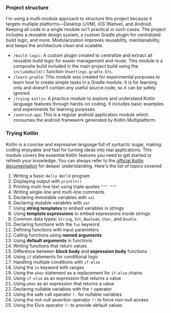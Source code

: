 ### Project structure

I'm using a multi-module approach to structure this project because it targets multiple
platforms—Desktop (JVM), iOS (Native), and Android. Keeping all code in a single module isn't
practical in such cases. The project includes a reusable design system, a custom Gradle plugin for
centralized build logic, and more. Modularization improves reusability, maintainability, and keeps
the architecture clean and scalable.

- `/build-logic`: A custom plugin created to centralize and extract all reusable build logic for
  easier management and reuse. This module is a composite build included in the main project build
  using the `includeBuild()` function in`settings.gradle.kts`.
- `/learn-gradle`: This module was created for experimental purposes to learn how to create simple
  tasks in a Gradle module. It is for learning only and doesn’t contain any useful source code, so
  it can be safely ignored.
- `/trying-kotlin`: A practice module to explore and understand Kotlin language features through
  hands-on coding. It includes basic examples and experiments for learning purposes.
- `/android-app`: This is a regular android application module which consumes the android framework
  generated by Kotlin Multiplatform.

### Trying Kotlin

Kotlin is a concise and expressive language full of syntactic sugar, making coding enjoyable and
fast for turning ideas into real applications. This module covers the essential Kotlin features you
need to get started or refresh your knowledge. You can always refer to the
[official Kotlin documentation](https://kotlinlang.org/docs/home.html) for deeper understanding.
Here's the list of topics covered:

1. Writing a basic `Hello World` program
2. Displaying output with `println()`
3. Printing multi-line text using triple quotes `""" """`
4. Writing single-line and multi-line comments
5. Declaring immutable variables with `val`
6. Declaring mutable variables with `var`
7. Using **string templates** to embed variables in strings
8. Using **template expressions** to embed expressions inside strings
9. Common data types: `String`, `Int`, `Boolean`, `Char`, and `Double`
10. Declaring functions with the `fun` keyword
11. Defining functions with input parameters
12. Calling functions using **named arguments**
13. Using **default arguments** in functions
14. Writing functions that return values
15. Difference between **block body** and **expression body** functions
16. Using `if` statements for conditional logic
17. Handling multiple conditions with `if-else`
18. Using the `in` keyword with ranges
19. Using the `when` statement as a replacement for `if-else` chains
20. Using `if-else` as an expression that returns a value
21. Using `when` as an expression that returns a value
22. Declaring nullable variables with the `?` operator
23. Using the safe call operator `?.` for nullable variables
24. Using the not-null assertion operator `!!` to force non-null access
25. Using the Elvis operator `?:` to provide default values